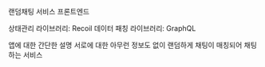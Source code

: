 랜덤채팅 서비스 프론트엔드

상태관리 라이브러리: Recoil
데이터 패칭 라이브러리: GraphQL

앱에 대한 간단한 설명
서로에 대한 아무런 정보도 없이 랜덤하게 채팅이 매칭되어 채팅하는 서비스
